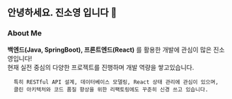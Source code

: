 ## 안녕하세요. 진소영 입니다 👋   

   ###  __About Me__   
   **백엔드(Java, SpringBoot), 프론트엔드(React)** 를 활용한 개발에 관심이 많은 진소영입니다!   
   현재 실전 중심의 다양한 프로젝트를 진행하며 개발 역량을 쌓고있습니다.   

      특히 RESTful API 설계, 데이터베이스 모델링, React 상태 관리에 관심이 있으며,  
      클린 아키텍처와 코드 품질 향상을 위한 리팩토링에도 꾸준히 신경 쓰고 있습니다.
   
   
<!--
**soyoungJin44/soyoungJin44** is a ✨ _special_ ✨ repository because its `README.md` (this file) appears on your GitHub profile.

Here are some ideas to get you started:

- 🔭 I’m currently working on ...
- 🌱 I’m currently learning ...
- 👯 I’m looking to collaborate on ...
- 🤔 I’m looking for help with ...
- 💬 Ask me about ...
- 📫 How to reach me: ...
- 😄 Pronouns: ...
- ⚡ Fun fact: ...
-->
